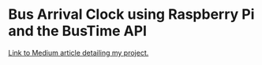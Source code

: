 # Bus Arrival Clock using Raspberry Pi and the BusTime API

[Link to Medium article detailing my project.](https://medium.com/@joshwalk/bus-arrival-clock-using-raspberry-pi-and-the-bustime-api-7e8e8dcd39ba)